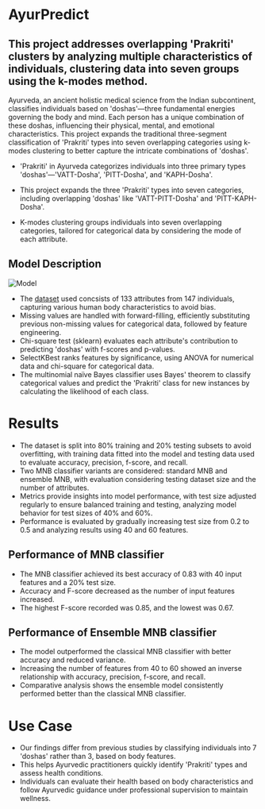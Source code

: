 
# AyurPredict

## This project addresses overlapping 'Prakriti' clusters  by analyzing multiple characteristics of individuals, clustering data into seven groups using the k-modes method.

Ayurveda, an ancient holistic medical science from the Indian subcontinent, classifies individuals based on 'doshas'—three fundamental energies governing the body and mind. Each person has a unique combination of these doshas, influencing their physical, mental, and emotional characteristics. This project expands the traditional three-segment classification of 'Prakriti' types into seven overlapping categories using k-modes clustering to better capture the intricate combinations of 'doshas'.

* 'Prakriti' in Ayurveda categorizes individuals into three primary types 'doshas'—'VATT-Dosha', 'PITT-Dosha', and 'KAPH-Dosha'.

* This project expands the three 'Prakriti' types into seven categories, including overlapping 'doshas' like 'VATT-PITT-Dosha' and 'PITT-KAPH-Dosha'.
  
* K-modes clustering groups individuals into seven overlapping categories, tailored for categorical data by considering the mode of each attribute.

## Model Description
![Model](https://github.com/Pranav-Bidve/ayurpredict/blob/main/img/model.png)

* The [dataset](https://github.com/skarifahmed/DeepAyurveda/blob/main/src/all_models/train_test.csv) used concsists of 133 attributes from 147 individuals, capturing various human body characteristics to avoid bias.
* Missing values are handled with forward-filling, efficiently substituting previous non-missing values for categorical data, followed by feature engineering.
* Chi-square test (sklearn) evaluates each attribute's contribution to predicting 'doshas' with f-scores and p-values.
* SelectKBest ranks features by significance, using ANOVA for numerical data and chi-square for categorical data.
* The multinomial naïve Bayes classifier uses Bayes' theorem to classify categorical values and predict the 'Prakriti' class for new instances by calculating the likelihood of each class.

# Results

* The dataset is split into 80% training and 20% testing subsets to avoid overfitting, with training data fitted into the model and testing data used to evaluate accuracy, precision, f-score, and recall.
* Two MNB classifier variants are considered: standard MNB and ensemble MNB, with evaluation considering testing dataset size and the number of attributes.
* Metrics provide insights into model performance, with test size adjusted regularly to ensure balanced training and testing, analyzing model behavior for test sizes of 40% and 60%.
* Performance is evaluated by gradually increasing test size from 0.2 to 0.5 and analyzing results using 40 and 60 features.

##  Performance of MNB classifier

* The MNB classifier achieved its best accuracy of 0.83 with 40 input features and a 20% test size.
* Accuracy and F-score decreased as the number of input features increased.
* The highest F-score recorded was 0.85, and the lowest was 0.67.

##  Performance of Ensemble MNB classifier

* The model outperformed the classical MNB classifier with better accuracy and reduced variance.
* Increasing the number of features from 40 to 60 showed an inverse relationship with accuracy, precision, f-score, and recall.
* Comparative analysis shows the ensemble model consistently performed better than the classical MNB classifier.

# Use Case

* Our findings differ from previous studies by classifying individuals into 7 'doshas' rather than 3, based on body features.
* This helps Ayurvedic practitioners quickly identify 'Prakriti' types and assess health conditions.
* Individuals can evaluate their health based on body characteristics and follow Ayurvedic guidance under professional supervision to maintain wellness.

